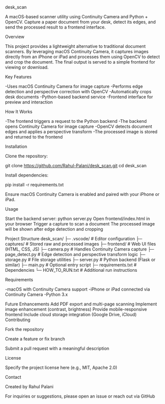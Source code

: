 desk_scan

A macOS-based scanner utility using Continuity Camera and Python + OpenCV. Capture a paper document from your desk, detect its edges, and send the processed result to a frontend interface.

Overview

This project provides a lightweight alternative to traditional document scanners. By leveraging macOS Continuity Camera, it captures images directly from an iPhone or iPad and processes them using OpenCV to detect and crop the document. The final output is served to a simple frontend for viewing or download.

Key Features

-Uses macOS Continuity Camera for image capture
-Performs edge detection and perspective correction with OpenCV
-Automatically crops desk documents
-Python-based backend service
-Frontend interface for preview and interaction

How It Works

-The frontend triggers a request to the Python backend
-The backend opens Continuity Camera for image capture
-OpenCV detects document edges and applies a perspective transform
-The processed image is stored and returned to the frontend

Installation

Clone the repository:

git clone https://github.com/Rahul-Palani/desk_scan.git
cd desk_scan

Install dependencies:

pip install -r requirements.txt

Ensure macOS Continuity Camera is enabled and paired with your iPhone or iPad.

Usage

Start the backend server:
python server.py
Open frontend/index.html in your browser
Trigger a capture to scan a document
The processed image will be shown after edge detection and cropping

Project Structure
desk_scan/
├─ .vscode/               # Editor configuration
├─ captures/              # Stored raw and processed images
├─ frontend/              # Web UI files (HTML, CSS, JS)
├─ camera.py              # Handles Continuity Camera capture
├─ page_detect.py         # Edge detection and perspective transform logic
├─ storage.py             # File storage utilities
├─ server.py              # Python backend (Flask or similar)
├─ main.py                # Optional entry script
├─ requirements.txt       # Dependencies
└─ HOW_TO_RUN.txt         # Additional run instructions

Requirements

-macOS with Continuity Camera support 
-iPhone or iPad connected via Continuity Camera
-Python 3.x

Future Enhancements
Add PDF export and multi-page scanning
Implement image enhancement (contrast, brightness)
Provide mobile-responsive frontend
Include cloud storage integration (Google Drive, iCloud)
Contributing

Fork the repository

Create a feature or fix branch

Submit a pull request with a meaningful description

License

Specify the project license here (e.g., MIT, Apache 2.0)

Contact

Created by Rahul Palani

For inquiries or suggestions, please open an issue or reach out via GitHub
